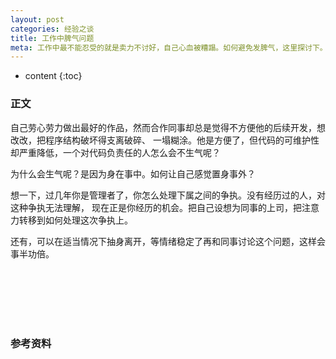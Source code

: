 ```yaml
---
layout: post
categories: 经验之谈
title: 工作中脾气问题
meta: 工作中最不能忍受的就是卖力不讨好，自己心血被糟蹋。如何避免发脾气，这里探讨下。
---
```

* content
{:toc}

### 正文

自己劳心劳力做出最好的作品，然而合作同事却总是觉得不方便他的后续开发，想改改，把程序结构破坏得支离破碎、
一塌糊涂。他是方便了，但代码的可维护性却严重降低，一个对代码负责任的人怎么会不生气呢？

为什么会生气呢？是因为身在事中。如何让自己感觉置身事外？

想一下，过几年你是管理者了，你怎么处理下属之间的争执。没有经历过的人，对这种争执无法理解，
现在正是你经历的机会。把自己设想为同事的上司，把注意力转移到如何处理这次争执上。

还有，可以在适当情况下抽身离开，等情绪稳定了再和同事讨论这个问题，这样会事半功倍。


<br/><br/><br/><br/><br/>
### 参考资料



